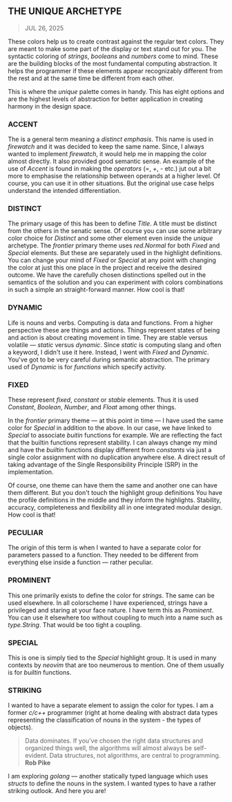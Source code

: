 ## THE UNIQUE ARCHETYPE
> JUL 26, 2025

These colors help us to create contrast against the
regular text colors.  They are meant to make some part
of the display or text stand out for you.
The syntactic coloring of _strings_, _booleans_ and
_numbers_ come to mind.  These are the building blocks
of the most fundamental computing abstraction.
It helps the programmer if these elements appear
recognizably different from the rest and at the same
time be different from each other.

This is where the _unique_ palette comes in handy.
This has eight options and are the highest levels
of abstraction for better application in creating
harmony in the design space.

### ACCENT

The is a general term meaning a _distinct emphasis_.
This name is used in _firewatch_ and it was decided
to keep the same name.  Since, I always wanted to
implement _firewatch_, it would help me in mapping
the color almost directly.  It also provided
good semantic sense.  An example of the use of
_Accent_ is found in making the _operators_
(=, +, - etc.) jut out a bit more to emphasise
the relationship between operands at a higher level.
Of course, you can use it in other situations.
But the original use case helps understand
the intended differentiation.

### DISTINCT

The primary usage of this has been to define
_Title_.  A title must be distinct from the others
in the senatic sense.  Of course you can use some
arbitrary color choice for _Distinct_ and some
other element even inside the _unique_ archetype.
The _frontier_ primary theme uses _red.Normal_
for both _Fixed_ and _Special_ elements.
But these are separately used in the highlight
definitions.  You can change your mind of _Fixed_
or _Special_ at any point with changing the color
at just this one place in the project and receive
the desired outcome.  We have the carefully chosen
distinctions spelled out in the semantics of the
solution and you can experiment with colors
combinations in such a simple an straight-forward
manner.  How cool is that!

### DYNAMIC

Life is nouns and verbs.  Computing is data and
functions.  From a higher perspective these
are things and actions.  Things represent states
of being and action is about creating movement
in time.  They are stable versus volatile —
_static_ versus _dynamic_.  Since _static_ is
computing slang and often a keyword, I didn't
use it here.  Instead, I went with _Fixed_ and
_Dynamic_.  You've got to be very careful during
semantic abstraction.  The primary used of 
_Dynamic_ is for _functions_ which specify
activity.

### FIXED

These represent _fixed_, _constant_ or _stable_
elements.  Thus it is used  _Constant_, _Boolean_,
_Number_, and _Float_ among other things.

In the _frontier_ primary theme — at this point
in time — I have used the same color for
_Special_ in addition to the above.
In our case, we have linked to _Special_ to
associate _buitin_ functions for example.
We are reflecting the fact that the builtin
functions represent stability.
I can always change my mind and have the _builtin_
functions display different from _constants_ via
just a single color assignment with no duplication
anywhere else.
A direct result of taking advantage of the
Single Responsibility Principle (SRP) in the
implementation.

Of course, one theme can have them the same and
another one can have them different.
But you don't touch the highlight group definitions
You have the profile definitions in the middle
and they inform the highlights.
Stability, accuracy, completeness and flexibility
all in one integrated modular design.
How cool is that!

### PECULIAR

The origin of this term is when I wanted to have a
separate color for parameters passed to a function.
They needed to be different from everything else
inside a function — rather peculiar.

### PROMINENT

This one primarily exists to define the color for
_strings_.  The same can be used elsewhere.
In all colorscheme I have experienced, strings have
a privileged and staring at your face nature.
I have term this as _Prominent_.  You can use it
elsewhere too without coupling to much into a name
such as _type.String_.  That would be too tight
a coupling.

### SPECIAL

This is one is simply tied to the _Special_ highlight
group.  It is used in many contexts by _neovim_ that
are too neumerous to mention.  One of them usually
is for _builtin_ functions.

### STRIKING

I wanted to have a separate element to assign the
color for types.
I am a former _c/c++_ programmer (right at home
dealing with abstract data types representing the
classification of nouns in the system - the types
of objects).

> Data dominates. If you’ve chosen the right data structures and organized
> things well, the algorithms will almost always be self-evident.
> Data structures, not algorithms, are central to programming.  
> **Rob Pike**

I am exploring _golang_ — another statically typed
language which uses _structs_ to define the nouns in the system.
I wanted types to have a rather striking outlook.
And here you are!
